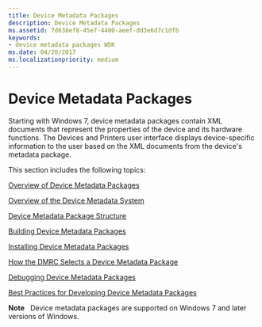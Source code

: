 ```yaml
---
title: Device Metadata Packages
description: Device Metadata Packages
ms.assetid: 7d638ef8-45e7-4400-aeef-dd3e6d7c1dfb
keywords:
- device metadata packages WDK
ms.date: 04/20/2017
ms.localizationpriority: medium
---
```


# Device Metadata Packages


Starting with Windows 7, device metadata packages contain XML documents that represent the properties of the device and its hardware functions. The Devices and Printers user interface displays device-specific information to the user based on the XML documents from the device's metadata package.

This section includes the following topics:

[Overview of Device Metadata Packages](overview-of-device-metadata-packages.md)

[Overview of the Device Metadata System](overview-of-the-device-metadata-system.md)

[Device Metadata Package Structure](device-metadata-package-components.md)

[Building Device Metadata Packages](building-device-metadata-packages.md)

[Installing Device Metadata Packages](installing-device-metadata-packages.md)

[How the DMRC Selects a Device Metadata Package](how-the-dmrc-selects-a-device-metadata-package.md)

[Debugging Device Metadata Packages](debugging-device-metadata-packages.md)

[Best Practices for Developing Device Metadata Packages](best-practices-for-developing-device-metadata-packages.md)

**Note**   Device metadata packages are supported on Windows 7 and later versions of Windows.

 

 

 






